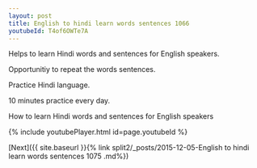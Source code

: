 ```yaml
---
layout: post
title: English to hindi learn words sentences 1066 
youtubeId: T4of6OWTe7A
---
```

 
 
Helps to learn Hindi words and sentences for English speakers.

Opportunitiy to repeat the words sentences. 

Practice Hindi language. 
 
10 minutes practice every day. 
 
How to learn Hindi words and sentences for English speakers 
 
{% include youtubePlayer.html id=page.youtubeId %}
 
 
[Next]({{ site.baseurl }}{% link  split2/_posts/2015-12-05-English to hindi learn words sentences 1075 .md%})
 
